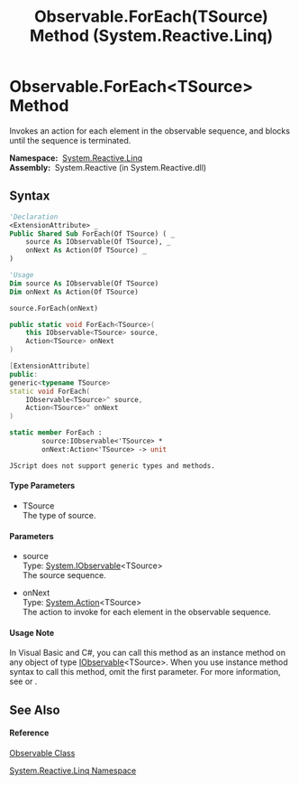 ﻿---
title: Observable.ForEach(TSource) Method  (System.Reactive.Linq)
TOCTitle: ForEach(TSource) Method
ms:assetid: M:System.Reactive.Linq.Observable.ForEach``1(System.IObservable{``0},System.Action{``0})
ms:mtpsurl: https://msdn.microsoft.com/en-us/library/Hh211815(v=VS.103)
ms:contentKeyID: 36069261
ms.date: 06/28/2011
mtps_version: v=VS.103
f1_keywords:
- System.Reactive.Linq.Observable.ForEach``1
dev_langs:
- CSharp
- JScript
- VB
- FSharp
- c++
---

# Observable.ForEach\<TSource\> Method

Invokes an action for each element in the observable sequence, and blocks until the sequence is terminated.

**Namespace:**  [System.Reactive.Linq](hh211929\(v=vs.103\).md)  
**Assembly:**  System.Reactive (in System.Reactive.dll)

## Syntax

``` vb
'Declaration
<ExtensionAttribute> _
Public Shared Sub ForEach(Of TSource) ( _
    source As IObservable(Of TSource), _
    onNext As Action(Of TSource) _
)
```

``` vb
'Usage
Dim source As IObservable(Of TSource)
Dim onNext As Action(Of TSource)

source.ForEach(onNext)
```

``` csharp
public static void ForEach<TSource>(
    this IObservable<TSource> source,
    Action<TSource> onNext
)
```

``` c++
[ExtensionAttribute]
public:
generic<typename TSource>
static void ForEach(
    IObservable<TSource>^ source, 
    Action<TSource>^ onNext
)
```

``` fsharp
static member ForEach : 
        source:IObservable<'TSource> * 
        onNext:Action<'TSource> -> unit 
```

``` jscript
JScript does not support generic types and methods.
```

#### Type Parameters

  - TSource  
    The type of source.

#### Parameters

  - source  
    Type: [System.IObservable](https://msdn.microsoft.com/en-us/library/Dd990377)\<TSource\>  
    The source sequence.  

<!-- end list -->

  - onNext  
    Type: [System.Action](https://msdn.microsoft.com/en-us/library/018hxwa8)\<TSource\>  
    The action to invoke for each element in the observable sequence.  

#### Usage Note

In Visual Basic and C\#, you can call this method as an instance method on any object of type [IObservable](https://msdn.microsoft.com/en-us/library/Dd990377)\<TSource\>. When you use instance method syntax to call this method, omit the first parameter. For more information, see [](https://msdn.microsoft.com/en-us/library/Bb384936) or [](https://msdn.microsoft.com/en-us/library/Bb383977).

## See Also

#### Reference

[Observable Class](hh244252\(v=vs.103\).md)

[System.Reactive.Linq Namespace](hh211929\(v=vs.103\).md)

